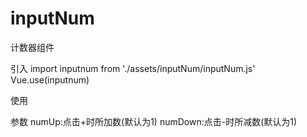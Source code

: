 # inputNum
计数器组件

引入
import inputnum from './assets/inputNum/inputNum.js'
Vue.use(inputnum)

使用
<inputnum :numUp='4' :numDown='4'></inputnum>

参数
numUp:点击+时所加数(默认为1)
numDown:点击-时所减数(默认为1)
